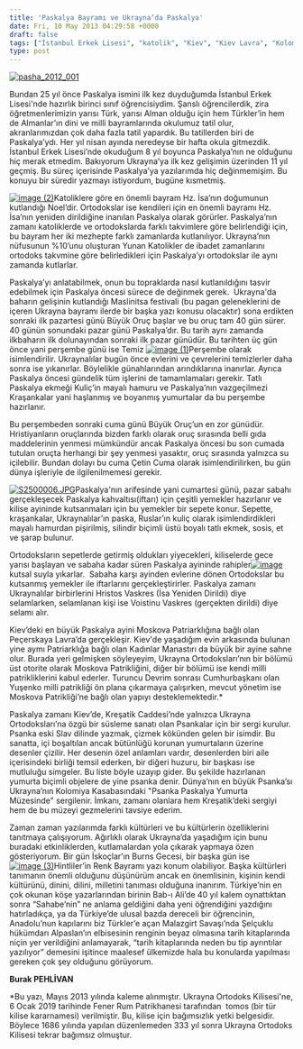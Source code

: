 ```yaml
---
title: 'Paskalya Bayramı ve Ukrayna’da Paskalya'
date: Fri, 10 May 2013 04:29:58 +0000
draft: false
tags: ["İstanbul Erkek Lisesi", "katolik", "Kiev", "Kiev Lavra", "Kolomiya", "kraşanka", "Kültür ve Din", "ortodoks paskalya bayramı", "paskalya bayramı", "paskalya gelenekleri", "Paskalya yumurtası", "psanka", "Ukrayna", "Ukrayna Kültürü", "ukrayna paskalya", "Ukrayna'da Paskalya", "Yaşam", "Yunan Ortodoks"]
type: post
---
```


[![pasha_2012_001](http://burakpehlivan.org/wp-content/uploads/2013/05/pasha_2012_001.jpg)](http://burakpehlivan.org/1397/paskalya-bayrami-ve-ukraynada-paskalya/pasha_2012_001/)

Bundan 25 yıl önce Paskalya ismini ilk kez duyduğumda İstanbul Erkek Lisesi'nde hazırlık birinci sınıf öğrencisiydim. Şanslı öğrencilerdik, zira öğretmenlerimizin yarısı Türk, yarısı Alman olduğu için hem Türkler’in hem de Almanlar’ın dini ve milli bayramlarında okulumuz tatil olur, akranlarımızdan çok daha fazla tatil yapardık. Bu tatillerden biri de Paskalya’ydı. Her yıl nisan ayında neredeyse bir hafta okula gitmezdik. İstanbul Erkek Lisesi’nde okuduğum 8 yıl boyunca Paskalya’nın ne olduğunu hiç merak etmedim. Bakıyorum Ukrayna’ya ilk kez gelişimin üzerinden 11 yıl geçmiş. Bu süreç içerisinde Paskalya’ya yazılarımda hiç değinmemişim. Bu konuyu bir süredir yazmayı istiyordum, bugüne kısmetmiş.

[![image (2)](http://burakpehlivan.org/wp-content/uploads/2013/05/image-2.jpg)](http://burakpehlivan.org/1397/paskalya-bayrami-ve-ukraynada-paskalya/image-2/)Katoliklere göre en önemli bayram Hz. İsa’nın doğumunun kutlandığı Noel’dir. Ortodokslar ise kendileri için en önemli bayramı Hz. İsa’nın yeniden dirildiğine inanılan Paskalya olarak görürler. Paskalya’nın zamanı katoliklerde ve ortodokslarda farklı takvimlere göre belirlendiği için, bu bayram her iki mezhepte farklı zamanlarda kutlanılıyor. Ukrayna’nın nüfusunun %10’unu oluşturan Yunan Katolikler de ibadet zamanlarını ortodoks takvmine göre belirledikleri için Paskalya’yı ortodokslar ile aynı zamanda kutlarlar.

Paskalya’yı anlatabilmek, onun bu topraklarda nasıl kutlanıldığını tasvir edebilmek için Paskalya öncesi sürece de değinmek gerek.  Ukrayna'da baharın gelişinin kutlandığı Maslinitsa festivali (bu pagan geleneklerini de içeren Ukrayna bayramı ilerde bir başka yazı konusu olacaktır) sona erdikten sonraki ilk pazartesi günü Büyük Oruç başlar ve bu oruç tam 40 gün sürer. 40 günün sonundaki pazar günü Paskalya’dır. Bu tarih aynı zamanda ilkbaharın ilk dolunayından sonraki ilk pazar günüdür. Bu tarihten üç gün önce yani perşembe günü ise Temiz [![image (1)](http://burakpehlivan.org/wp-content/uploads/2013/05/image-1.jpg)](http://burakpehlivan.org/1397/paskalya-bayrami-ve-ukraynada-paskalya/image-1/)Perşembe olarak isimlendirilir. Ukraynalılar bugün önce evlerini ve çevrelerini temizlerler daha sonra ise yıkanırlar. Böylelikle günahlarından arındıklarına inanırlar. Ayrıca Paskalya öncesi gündelik tüm işlerini de tamamlamaları gerekir. Tatlı Paskalya ekmeği Kuliç’in mayalı hamuru ve Paskalya’nın vazgeçilmezi Kraşankalar yani haşlanmış ve boyanmış yumurtalar da bu perşembe hazırlanır.

Bu perşembeden sonraki cuma günü Büyük Oruç’un en zor günüdür. Hristiyanların oruçlarında bizden farklı olarak oruç sırasında belli gıda maddelerinin yenmesi mümkündür ancak Paskalya öncesi bu son cumada tutulan oruçta herhangi bir şey yenmesi yasaktır, oruç sırasında yalnızca su içilebilir. Bundan dolayı bu cuma Çetin Cuma olarak isimlendirilirken, bu gün  dünya işleriyle de ilgilenilmemesi gerekir.

[![S2500006.JPG](http://burakpehlivan.org/wp-content/uploads/2013/05/84689305_large_1240116766_pasxa.jpg)](http://burakpehlivan.org/1397/paskalya-bayrami-ve-ukraynada-paskalya/s2500006-jpg-2/)Paskalya'nın arifesinde yani cumartesi günü, pazar sabahı gerçekleşecek Paskalya kahvaltısı(iftarı) için çeşitli yemekler hazırlanır ve kilise ayininde kutsanmaları için bu yemekler bir sepete konur. Sepette, kraşankalar, Ukraynalılar’ın paska, Ruslar’ın kuliç olarak isimlendirdikleri mayalı hamurdan pişirilmiş, silindir biçimli üstü boyalı tatlı ekmek, sosis, et ve şarap bulunur.

Ortodoksların sepetlerde getirmiş oldukları yiyecekleri, kiliselerde gece yarısı başlayan ve sabaha kadar süren Paskalya ayininde rahipler[![image](http://burakpehlivan.org/wp-content/uploads/2013/05/image.jpg)](http://burakpehlivan.org/1397/paskalya-bayrami-ve-ukraynada-paskalya/image/) kutsal suyla yıkarlar.  Sabaha karşı ayinden evlerine dönen Ortodokslar bu kutsanmış yemekler ile iftarlarını gerçekleştirirler. Paskalya zamanı Ukraynalılar birbirlerini Hristos Vaskres (İsa Yeniden Dirildi) diye selamlarken, selamlanan kişi ise Voistinu Vaskres (gerçekten dirildi) diye selamı alır.

Kiev’deki en büyük Paskalya ayini Moskova Patriarklığına bağlı olan Peçerskaya Lavra’da gerçekleşir. Kiev'de yaşadığım evin arkasında bulunan yine aymı Patriarklığa bağlı olan Kadınlar Manastırı da büyük bir ayine sahne olur. Burada yeri gelmişken söyleyeyim, Ukrayna Ortodoksları’nın bir bölümü üst otorite olarak Moskova Patrikliğini, diğer bir bölümü ise kendi milli patrikliklerini kabul ederler. Turuncu Devrim sonrası Cumhurbaşkanı olan Yuşenko milli patrikliği ön plana çıkarmaya çalışırken, mevcut yönetim ise Moskova Patrikliği’ne bağlı olan yapıyı desteklemektedir.\*

Paskalya zamanı Kiev’de, Kreşatik Caddesi’nde yalnızca Ukrayna Ortodoksları’na özgü bir süsleme sanatı olan Psankalar için bir sergi kurulur. Psanka eski Slav dilinde yazmak, çizmek kökünden gelen bir isimdir. Bu sanatta, içi boşaltılan ancak bütünlüğü korunan yumurtaların üzerine desenler çizilir. Her desenin özel anlamları vardır, desenlerden biri aile içerisindeki birliği temsil ederken, bir diğeri huzuru, bir başkası ise mutluluğu simgeler. Bu liste böyle uzayıp gider. Bu şekilde hazırlanan yumurta biçimli objelere de yine psanka denir. Dünya’nın en büyük Psanka’sı Ukrayna’nın Kolomiya Kasabasındaki "Psanka Paskalya Yumurta Müzesinde" sergilenir. İmkanı, zamanı olanlara hem Kreşatik’deki sergiyi hem de bu müzeyi gezmelerini tavsiye ederim.

Zaman zaman yazılarımda farklı kültürleri ve bu kültürlerin özelliklerini tanıtmaya çalışıyorum. Ağırlıklı olarak Ukrayna’da yaşadığım için bunu buradaki etkinliklerden, kutlamalardan yola çıkarak yapmaya özen gösteriyorum. Bir gün İskoçlar’ın Burns Gecesi, bir başka gün ise [![image (3)](http://burakpehlivan.org/wp-content/uploads/2013/05/image-3.jpg)](http://burakpehlivan.org/1397/paskalya-bayrami-ve-ukraynada-paskalya/image-3/)Hintliler’in Renk Bayramı yazı konum olabiliyor. Başka kültürleri tanımanın önemli olduğunu düşünürüm ancak en önemlisinin, kişinin kendi kültürünü, dinini, dilini, milletini tanıması olduğuna inanırım. Türkiye’nin en çok okunan köşe yazarlarından birinin Bab-ı Ali’de 40 yıl kalem oynattıktan sonra “Sahabe’nin” ne anlama geldiğini daha yeni öğrendiğini yazdığını hatırladıkça, ya da Türkiye’de ulusal bazda dereceli bir öğrencinin, Anadolu’nun kapılarını biz Türkler’e açan Malazgirt Savaşı’nda Şelçuklu hükümdarı Alpaslan’ın elbisesinin renginin beyaz olmasına tarih kitaplarında niçin yer verildiğini anlamayarak, “tarih kitaplarında neden bu tip ayrıntılar yazılıyor” demesini işitince maalesef ülkemizde hala bu konularda yapılması gereken çok şey olduğunu görüyorum.

**Burak PEHLİVAN**

\*Bu yazı, Mayıs 2013 yılında kaleme alınmıştır. Ukrayna Ortodoks Kilisesi'ne, 6 Ocak 2019 tarihinde Fener Rum Patrikhanesi tarafından  tomos (bir tür kilise kararnamesi) verilmiştir. Bu, kilise için bağımsızlık yetki belgesidir. Böylece 1686 yılında yapılan düzenlemeden 333 yıl sonra Ukrayna Ortodoks Kilisesi tekrar bağımsız olmuştur.